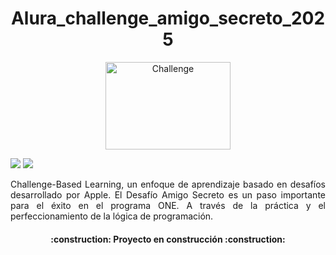 <h1 align="center"> Alura_challenge_amigo_secreto_2025 </h1>
<p align="center">
  <img width="200" height="140" alt="Challenge" src="https://github.com/user-attachments/assets/1ea3cadc-989a-4248-b05e-3440bead7d43">
</p>
<p align="left">
<img src="https://img.shields.io/badge/STATUS-EN%20DESAROLLO-green">
<img src="https://img.shields.io/github/stars/camilafernanda?style=social">
</p>
<p align="justify">Challenge-Based Learning, un enfoque de aprendizaje basado en desafíos desarrollado por Apple. El Desafío Amigo Secreto es un paso importante para el éxito en el programa ONE. A través de la práctica y el perfeccionamiento de la lógica de programación.</p>

<h4 align="center">
:construction: Proyecto en construcción :construction:
</h4>



